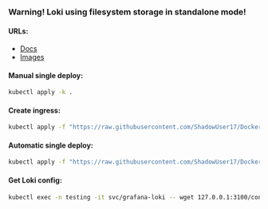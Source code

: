 ### Warning! Loki using filesystem storage in standalone mode!

#### URLs:
- [Docs](https://github.com/grafana/loki/tree/main/docs/sources)
- [Images](https://hub.docker.com/r/grafana/loki/tags)

#### Manual single deploy:
```bash
kubectl apply -k .
```

#### Create ingress:
```bash
kubectl apply -f "https://raw.githubusercontent.com/ShadowUser17/DockerTemplates/master/K8S/grafana-loki/ingress-test.yml"
```

#### Automatic single deploy:
```bash
kubectl apply -f "https://raw.githubusercontent.com/ShadowUser17/DockerTemplates/master/K8S/grafana-loki/fluxcd-deploy.yml"
```

#### Get Loki config:
```bash
kubectl exec -n testing -it svc/grafana-loki -- wget 127.0.0.1:3100/config -O -
```
